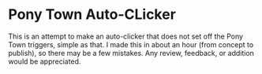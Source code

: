 # Pony Town Auto-CLicker
This is an attempt to make an auto-clicker that does not set off the Pony Town triggers, simple as that.
I made this in about an hour (from concept to publish), so there may be a few mistakes. 
Any review, feedback, or addition would be appreciated.
